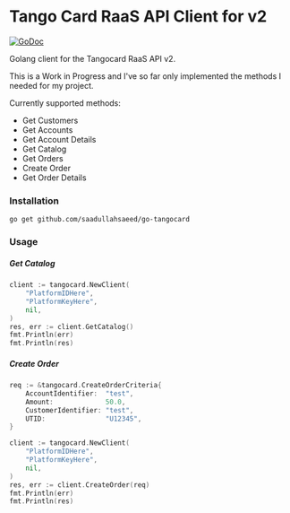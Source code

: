 # Tango Card RaaS API Client for v2

[![GoDoc](https://godoc.org/github.com/saadullahsaeed/go-tangocard?status.svg)](https://godoc.org/github.com/saadullahsaeed/go-tangocard/lib)

Golang client for the Tangocard RaaS API v2.

This is a Work in Progress and I've so far only implemented the methods I needed for my project.

Currently supported methods:
* Get Customers
* Get Accounts 
* Get Account Details
* Get Catalog
* Get Orders
* Create Order
* Get Order Details

### Installation

```
go get github.com/saadullahsaeed/go-tangocard
```

### Usage

##### Get Catalog
```go
client := tangocard.NewClient(
	"PlatformIDHere",
	"PlatformKeyHere",
	nil,
)
res, err := client.GetCatalog()
fmt.Println(err)
fmt.Println(res)
```

##### Create Order

```go
req := &tangocard.CreateOrderCriteria{
	AccountIdentifier:  "test",
	Amount:             50.0,
	CustomerIdentifier: "test",
	UTID:               "U12345",
}

client := tangocard.NewClient(
	"PlatformIDHere",
	"PlatformKeyHere",
	nil,
)
res, err := client.CreateOrder(req)
fmt.Println(err)
fmt.Println(res)
```
